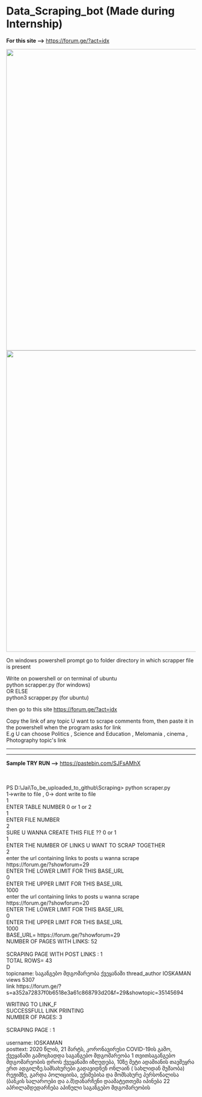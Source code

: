 # Data_Scraping_bot (Made during Internship)
<b>For this site --></b>  https://forum.ge/?act=idx
<p>
<img src="https://user-images.githubusercontent.com/42890838/95018174-9e35c480-067b-11eb-9da3-32bf6228db47.jpg" width="1200px" height="800px">

<img src="https://user-images.githubusercontent.com/42890838/95018175-9fff8800-067b-11eb-86a7-d045918fa563.jpg" width="1200px" height="800px">

</p>

On windows powershell prompt go to folder directory in which scrapper file is present 

Write on powershell or on terminal of ubuntu <br/>
python scrapper.py  (for windows)  <br/>OR ELSE<br/>python3 scrapper.py    (for ubuntu)

then go to this site https://forum.ge/?act=idx

Copy the link of any topic U want to scrape comments from, then paste it in the powershell when the program asks for link<br/>
E.g U can choose Politics , Science and Education , Melomania , cinema , Photography   topic's link 


<hr></hr>
<hr></hr>


<b>Sample TRY RUN --></b>  https://pastebin.com/SJFsAMhX

<br>
<br>
PS D:\Jai\To_be_uploaded_to_github\Scraping> python scraper.py<br>
1->write to file , 0-> dont write to file<br>
1<br>
ENTER TABLE NUMBER 0 or 1 or 2<br>
1<br>
ENTER FILE NUMBER<br>
2<br>
SURE U WANNA CREATE THIS FILE ?? 0 or 1<br>
1<br>
ENTER THE NUMBER OF LINKS U WANT TO SCRAP TOGETHER<br>
2<br>
enter the url containing links to posts u wanna scrape<br>
https://forum.ge/?showforum=29<br>
ENTER THE LOWER LIMIT FOR THIS BASE_URL<br>
0<br>
ENTER THE UPPER LIMIT FOR THIS BASE_URL<br>
1000<br>
enter the url containing links to posts u wanna scrape<br>
https://forum.ge/?showforum=20<br>
ENTER THE LOWER LIMIT FOR THIS BASE_URL<br>
0<br>
ENTER THE UPPER LIMIT FOR THIS BASE_URL<br>
1000<br>
BASE_URL= https://forum.ge/?showforum=29<br>
NUMBER OF PAGES WITH LINKS: 52<br>
<br> 
SCRAPING PAGE WITH POST LINKS :  1<br>
TOTAL ROWS= 43<br>
D<br>
topicname: საგანგებო მდგომარეობა ქვეყანაში  thread_author IOSKAMAN  views 5307<br>
link https://forum.ge/?s=a352a72837f0b6518e3a61c868793d20&f=29&showtopic=35145694<br>
 
WRITING TO LINK_F<br>
SUCCESSFULL LINK PRINTING<br>
NUMBER OF PAGES: 3<br>
<br>
SCRAPING PAGE :  1<br>
 <br>
username: IOSKAMAN<br>
posttext: 2020 წლის, 21 მარტს, კორონავირუსი COVID-19ის გამო, ქვეყანაში გამოცხადდა საგანგებო მდგომარეობა 1 თვითსაგანგებო მდგომარეობის დროს ქვეყანაში იზღუდება, 10ზე მეტი ადამიანის თავშეყრა ერთ ადგილზე.სამსახურები გადავიდნენ  ონლაინ ( სახლიდან მუშაობა) რეჟიმზე, გარდა პოლიციისა, ექიმებისა და მომსახურე პერსონალისა (ბანკის სალაროები და ა.შ)დანარჩენი დაამატეთთემა იპინება  22 აპრილამდედარჩება აპინული საგანგებო მდგომარეობის
